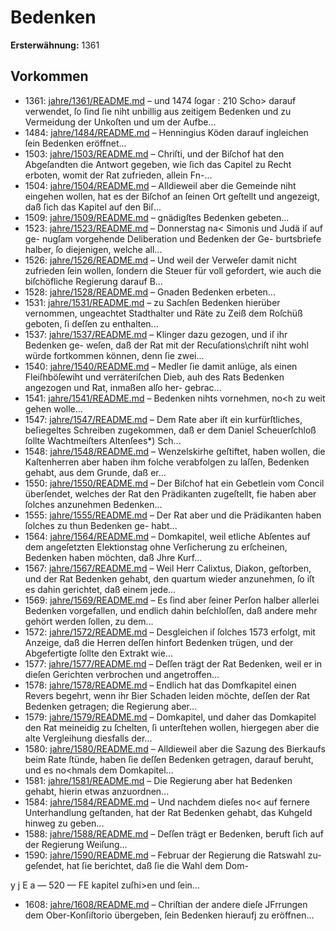 # Bedenken

**Ersterwähnung:** 1361

## Vorkommen
- 1361: [jahre/1361/README.md](../jahre/1361/README.md) – und 1474 ſogar :
210 Scho> darauf verwendet, ſo ſind ſie niht unbillig
aus zeitigem Bedenken und zu Vermeidung der Unkoſten
und um der Aufbe...
- 1484: [jahre/1484/README.md](../jahre/1484/README.md) – Henningius
Köden darauf ingleichen ſein Bedenken eröffnet...
- 1503: [jahre/1503/README.md](../jahre/1503/README.md) – Chriſti, und der Biſchof hat
den Abgeſandten die Antwort gegeben, wie ſich das Capitel
zu Recht erboten, womit der Rat zufrieden, allein Fn-...
- 1504: [jahre/1504/README.md](../jahre/1504/README.md) – Alldieweil
aber die Gemeinde niht eingehen wollen, hat es der
Biſchof an ſeinen Ort geſtellt und angezeigt, daß ſich das
Kapitel auf den Biſ...
- 1509: [jahre/1509/README.md](../jahre/1509/README.md) – gnädigſtes Bedenken
gebeten...
- 1523: [jahre/1523/README.md](../jahre/1523/README.md) – Donnerstag na< Simonis und Judä iſ auf ge-
nugſam vorgehende Deliberation und Bedenken der Ge-
burtsbriefe halber, ſo diejenigen, welche all...
- 1526: [jahre/1526/README.md](../jahre/1526/README.md) – Und weil der Verweſer damit nicht zufrieden ſein wollen,
ſondern die Steuer für voll gefordert, wie auch die
biſchöfliche Regierung darauf B...
- 1528: [jahre/1528/README.md](../jahre/1528/README.md) – Gnaden Bedenken erbeten...
- 1531: [jahre/1531/README.md](../jahre/1531/README.md) – zu Sachſen Bedenken hierüber vernommen, ungeachtet
Stadthalter und Räte zu Zeiß dem Roſchüß geboten, ſi
deſſen zu enthalten...
- 1537: [jahre/1537/README.md](../jahre/1537/README.md) – Klinger dazu gezogen, und iſ ihr Bedenken ge-
weſen, daß der Rat mit der Recuſations\chriſt niht wohl
würde fortkommen können, denn ſie zwei...
- 1540: [jahre/1540/README.md](../jahre/1540/README.md) – Medler ſie damit anlüge,
als einen Fleiſhböſewiht und verräteriſchen Dieb, auh
des Rats Bedenken angezogen und Rat, inmaßen alſo her-
gebrac...
- 1541: [jahre/1541/README.md](../jahre/1541/README.md) – Bedenken
nihts vornehmen, no<h zu weit gehen wolle...
- 1547: [jahre/1547/README.md](../jahre/1547/README.md) – Dem Rate aber iſt ein kurfürſtliches, beſiegeltes
Schreiben zugekommen, daß er dem Daniel Scheuerſchloß
ſollte Wachtmeiſters Altenſees*) Sch...
- 1548: [jahre/1548/README.md](../jahre/1548/README.md) – Wenzelskirhe geſtiftet,
haben wollen, die Kaſtenherren aber haben ihm folche
verabfolgen zu laſſen, Bedenken gehabt, aus dem Grunde,
daß er...
- 1550: [jahre/1550/README.md](../jahre/1550/README.md) – Der Biſchof hat ein Gebetlein vom Concil überſendet,
welches der Rat den Prädikanten zugeſtellt, fie haben
aber ſolches anzunehmen Bedenken...
- 1555: [jahre/1555/README.md](../jahre/1555/README.md) – Der Rat aber
und die Prädikanten haben ſolches zu thun Bedenken ge-
habt...
- 1564: [jahre/1564/README.md](../jahre/1564/README.md) – Domkapitel, weil etliche
Abſentes auf dem angeſetzten Elektionstag ohne Verſicherung
zu erſcheinen, Bedenken haben möchten, daß Jhre Kurf...
- 1567: [jahre/1567/README.md](../jahre/1567/README.md) – Weil Herr Calixtus, Diakon, geſtorben, und der Rat
Bedenken gehabt, den quartum wieder anzunehmen, ſo iſt es
dahin gerichtet, daß einem jede...
- 1569: [jahre/1569/README.md](../jahre/1569/README.md) – Es ſind aber ſeiner Perſon halber
allerlei Bedenken vorgefallen, und endlich dahin beſchloſſen,
daß andere mehr gehört werden ſollen, zu dem...
- 1572: [jahre/1572/README.md](../jahre/1572/README.md) – Desgleichen iſ ſolches
1573 erfolgt, mit Anzeige, daß die Herren deſſen hinfort
Bedenken trügen, und der Abgefertigte ſollte den Extrakt
wie...
- 1577: [jahre/1577/README.md](../jahre/1577/README.md) – Deſſen trägt der Rat Bedenken, weil er in dieſen
Gerichten verbrochen und angetroffen...
- 1578: [jahre/1578/README.md](../jahre/1578/README.md) – Endlich hat
das Domfkapitel einen Revers begehrt, wenn ihr Bier
Schaden leiden möchte, deſſen der Rat Bedenken getragen;
die Regierung aber...
- 1579: [jahre/1579/README.md](../jahre/1579/README.md) – Domkapitel, und
daher das Domkapitel den Rat meineidig zu ſchelten, ſi
unterſtehen wollen, hiergegen aber die alte Vergleihung
diesfalls der...
- 1580: [jahre/1580/README.md](../jahre/1580/README.md) – Alldieweil aber die Sazung
des Bierkaufs beim Rate ſtünde, haben ſie deſſen Bedenken
getragen, darauf beruht, und es no<hmals dem Domkapitel...
- 1581: [jahre/1581/README.md](../jahre/1581/README.md) – Die Regierung aber hat
Bedenken gehabt, hierin etwas anzuordnen...
- 1584: [jahre/1584/README.md](../jahre/1584/README.md) – Und nachdem dieſes no< auf fernere Unterhandlung
geſtanden, hat der Rat Bedenken gehabt, das Kuhgeld
hinweg zu geben...
- 1588: [jahre/1588/README.md](../jahre/1588/README.md) – Deſſen trägt
er Bedenken, beruft ſich auf der Regierung Weiſung...
- 1590: [jahre/1590/README.md](../jahre/1590/README.md) – Februar der Regierung die Ratswahl zu-
geſendet, hat ſie berichtet, daß ſie die Wahl dem Dom-


y j E a
— 520 — FE
kapitel zuſhi>en und ſein...
- 1608: [jahre/1608/README.md](../jahre/1608/README.md) – Chriſtian der andere dieſe
JFrrungen dem Ober-Konſiſtorio übergeben, ſein Bedenken
hieraufj zu eröffnen...

